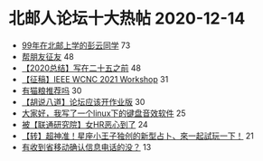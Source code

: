# 北邮人论坛十大热帖 2020-12-14

- [99年在北邮上学的彭云同学](https://bbs.byr.cn/article/Picture/3277743) 73
- [帮朋友征友](https://bbs.byr.cn/article/Friends/1980658) 48
- [【2020总结】写在二十五之前](https://bbs.byr.cn/article/WorkLife/1157413) 48
- [【征稿】IEEE WCNC 2021 Workshop](https://bbs.byr.cn/article/Paper/42577) 31
- [有猫粮推荐吗](https://bbs.byr.cn/article/Pet/154877) 30
- [【胡说八道】论坛应该开作业版](https://bbs.byr.cn/article/Talking/6247247) 30
- [大家好，我写了一个linux下的键盘音效软件](https://bbs.byr.cn/article/Linux/159793) 25
- [被【联通研究院】女HR恶心到了](https://bbs.byr.cn/article/Job/2119009) 24
- [【转】超神准！星座小王子独创的新型占卜、來一起試玩一下！](https://bbs.byr.cn/article/Constellations/326533) 21
- [有收到省移动确认信息电话的没？](https://bbs.byr.cn/article/Shandong/419961) 13



